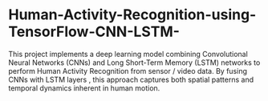# Human-Activity-Recognition-using-TensorFlow-CNN-LSTM-
This project implements a deep learning model combining Convolutional Neural Networks (CNNs) and Long Short-Term Memory (LSTM) networks to perform Human Activity Recognition from sensor / video data.  By fusing CNNs  with LSTM layers , this approach captures both spatial patterns and temporal dynamics inherent in human motion.
